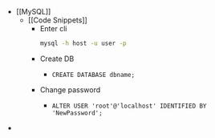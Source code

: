 - [[MySQL]]
	- [[Code Snippets]]
		- Enter cli
		  ```bash
		  mysql -h host -u user -p
		  ```
		- Create DB
			- ```mysql
			  CREATE DATABASE dbname;
			  ```
		- Change password
			- ```mysql
			  ALTER USER 'root'@'localhost' IDENTIFIED BY 'NewPassword';
			  ```
-
